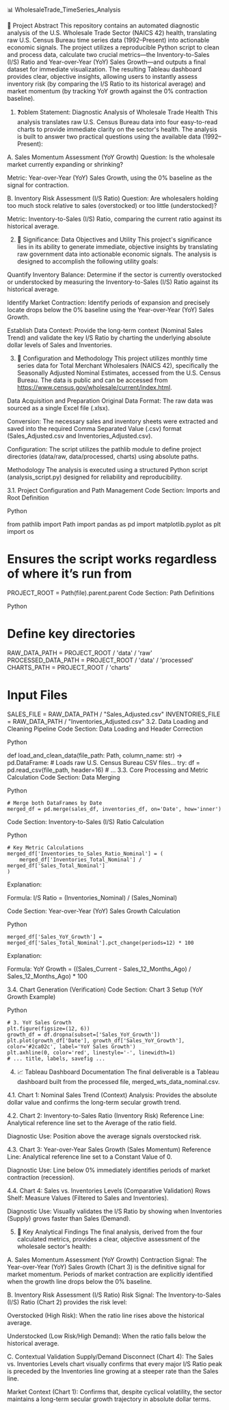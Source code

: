 📊 WholesaleTrade_TimeSeries_Analysis


🌟 Project Abstract
This repository contains an automated diagnostic analysis of the U.S. Wholesale Trade Sector (NAICS 42) health, translating raw U.S. Census Bureau time series data (1992–Present) into actionable economic signals. The project utilizes a reproducible Python script to clean and process data, calculate two crucial metrics—the Inventory-to-Sales (I/S) Ratio and Year-over-Year (YoY) Sales Growth—and outputs a final dataset for immediate visualization. The resulting Tableau dashboard provides clear, objective insights, allowing users to instantly assess inventory risk (by comparing the I/S Ratio to its historical average) and market momentum (by tracking YoY growth against the 0% contraction baseline).

1. ❓oblem Statement: Diagnostic Analysis of Wholesale Trade Health
   This analysis translates raw U.S. Census Bureau data into four easy-to-read charts to provide immediate clarity on the sector's health. The analysis is built to answer two practical questions using the available data (1992–Present):

A. Sales Momentum Assessment (YoY Growth)
Question: Is the wholesale market currently expanding or shrinking?

Metric: Year-over-Year (YoY) Sales Growth, using the 0% baseline as the signal for contraction.

B. Inventory Risk Assessment (I/S Ratio)
Question: Are wholesalers holding too much stock relative to sales (overstocked) or too little (understocked)?

Metric: Inventory-to-Sales (I/S) Ratio, comparing the current ratio against its historical average.

2. 🌟 Significance: Data Objectives and Utility
   This project's significance lies in its ability to generate immediate, objective insights by translating raw government data into actionable economic signals. The analysis is designed to accomplish the following utility goals:

Quantify Inventory Balance: Determine if the sector is currently overstocked or understocked by measuring the Inventory-to-Sales (I/S) Ratio against its historical average.

Identify Market Contraction: Identify periods of expansion and precisely locate drops below the 0% baseline using the Year-over-Year (YoY) Sales Growth.

Establish Data Context: Provide the long-term context (Nominal Sales Trend) and validate the key I/S Ratio by charting the underlying absolute dollar levels of Sales and Inventories.

3. 🔬 Configuration and Methodology
   This project utilizes monthly time series data for Total Merchant Wholesalers (NAICS 42), specifically the Seasonally Adjusted Nominal Estimates, accessed from the U.S. Census Bureau. The data is public and can be accessed from https://www.census.gov/wholesale/current/index.html.

Data Acquisition and Preparation
Original Data Format: The raw data was sourced as a single Excel file (.xlsx).

Conversion: The necessary sales and inventory sheets were extracted and saved into the required Comma Separated Value (.csv) format (Sales_Adjusted.csv and Inventories_Adjusted.csv).

Configuration: The script utilizes the pathlib module to define project directories (data/raw, data/processed, charts) using absolute paths.

Methodology
The analysis is executed using a structured Python script (analysis_script.py) designed for reliability and reproducibility.

3.1. Project Configuration and Path Management
Code Section: Imports and Root Definition

Python

from pathlib import Path
import pandas as pd
import matplotlib.pyplot as plt
import os

# Ensures the script works regardless of where it’s run from

PROJECT_ROOT = Path(file).parent.parent
Code Section: Path Definitions

Python

# Define key directories

RAW_DATA_PATH = PROJECT_ROOT / 'data' / 'raw'
PROCESSED_DATA_PATH = PROJECT_ROOT / 'data' / 'processed'
CHARTS_PATH = PROJECT_ROOT / 'charts'

# Input Files

SALES_FILE = RAW_DATA_PATH / "Sales_Adjusted.csv"
INVENTORIES_FILE = RAW_DATA_PATH / "Inventories_Adjusted.csv"
3.2. Data Loading and Cleaning Pipeline
Code Section: Data Loading and Header Correction

Python

def load_and_clean_data(file_path: Path, column_name: str) -> pd.DataFrame: # Loads raw U.S. Census Bureau CSV files...
try:
df = pd.read_csv(file_path, header=16) # ...
3.3. Core Processing and Metric Calculation
Code Section: Data Merging

Python

    # Merge both DataFrames by Date
    merged_df = pd.merge(sales_df, inventories_df, on='Date', how='inner')

Code Section: Inventory-to-Sales (I/S) Ratio Calculation

Python

    # Key Metric Calculations
    merged_df['Inventories_to_Sales_Ratio_Nominal'] = (
        merged_df['Inventories_Total_Nominal'] / merged_df['Sales_Total_Nominal']
    )

Explanation:

Formula: I/S Ratio = (Inventories_Nominal) / (Sales_Nominal)

Code Section: Year-over-Year (YoY) Sales Growth Calculation

Python

    merged_df['Sales_YoY_Growth'] = merged_df['Sales_Total_Nominal'].pct_change(periods=12) * 100

Explanation:

Formula: YoY Growth = ((Sales_Current - Sales_12_Months_Ago) / Sales_12_Months_Ago) \* 100

3.4. Chart Generation (Verification)
Code Section: Chart 3 Setup (YoY Growth Example)

Python

    # 3. YoY Sales Growth
    plt.figure(figsize=(12, 6))
    growth_df = df.dropna(subset=['Sales_YoY_Growth'])
    plt.plot(growth_df['Date'], growth_df['Sales_YoY_Growth'], color='#2ca02c', label='YoY Sales Growth')
    plt.axhline(0, color='red', linestyle='-', linewidth=1)
    # ... title, labels, savefig ...

4. 📈 Tableau Dashboard Documentation
   The final deliverable is a Tableau dashboard built from the processed file, merged_wts_data_nominal.csv.

4.1. Chart 1: Nominal Sales Trend (Context)
Analysis: Provides the absolute dollar value and confirms the long-term secular growth trend.

4.2. Chart 2: Inventory-to-Sales Ratio (Inventory Risk)
Reference Line: Analytical reference line set to the Average of the ratio field.

Diagnostic Use: Position above the average signals overstocked risk.

4.3. Chart 3: Year-over-Year Sales Growth (Sales Momentum)
Reference Line: Analytical reference line set to a Constant Value of 0.

Diagnostic Use: Line below 0% immediately identifies periods of market contraction (recession).

4.4. Chart 4: Sales vs. Inventories Levels (Comparative Validation)
Rows Shelf: Measure Values (Filtered to Sales and Inventories).

Diagnostic Use: Visually validates the I/S Ratio by showing when Inventories (Supply) grows faster than Sales (Demand).

5. 🎯 Key Analytical Findings
   The final analysis, derived from the four calculated metrics, provides a clear, objective assessment of the wholesale sector's health:

A. Sales Momentum Assessment (YoY Growth)
Contraction Signal: The Year-over-Year (YoY) Sales Growth (Chart 3) is the definitive signal for market momentum. Periods of market contraction are explicitly identified when the growth line drops below the 0% baseline.

B. Inventory Risk Assessment (I/S Ratio)
Risk Signal: The Inventory-to-Sales (I/S) Ratio (Chart 2) provides the risk level:

Overstocked (High Risk): When the ratio line rises above the historical average.

Understocked (Low Risk/High Demand): When the ratio falls below the historical average.

C. Contextual Validation
Supply/Demand Disconnect (Chart 4): The Sales vs. Inventories Levels chart visually confirms that every major I/S Ratio peak is preceded by the Inventories line growing at a steeper rate than the Sales line.

Market Context (Chart 1): Confirms that, despite cyclical volatility, the sector maintains a long-term secular growth trajectory in absolute dollar terms.
